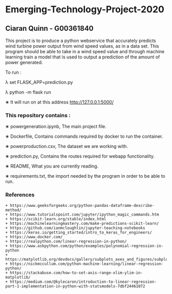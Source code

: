 # Emerging-Technology-Project-2020
## Ciaran Quinn - G00361840

This project is to produce a python webservice that accurately predicts wind turbine power output from wind speed values, as in a data set. This program should be able to take in a wind speed value and through machine learning train a model that is used to output a prediction of the amount of power generated. 

To run : 

λ set FLASK_APP=prediction.py

λ python -m flask run

✬ It will run on at this address http://127.0.0.1:5000/


### This repository contains :

✬ powergeneration.ipynb, The main project file.

✬ Dockerfile, Contains commands required by docker to run the container.

✬ powerproduction.csv, The dataset we are working with.

✬ prediction.py, Contains the routes required for webapp functionality.

✬ README, What you are currently reading.

✬ requirements.txt, the import needed by the program in order to be able to run.





### References
    + https://www.geeksforgeeks.org/python-pandas-dataframe-describe-method/
    + https://www.tutorialspoint.com/jupyter/ipython_magic_commands.htm
    + https://scikit-learn.org/stable/index.html
    + https://machinelearningmastery.com/make-predictions-scikit-learn/
    + https://github.com/ianmcloughlin/jupyter-teaching-notebooks
    + https://keras.io/getting_started/intro_to_keras_for_engineers/
    + https://www.docker.com/
    + https://realpython.com/linear-regression-in-python/
    + https://www.askpython.com/python/examples/polynomial-regression-in-python
    + https://matplotlib.org/devdocs/gallery/subplots_axes_and_figures/subplots_demo.html
    + https://nickmccullum.com/python-machine-learning/linear-regression-python/
    + https://stackabuse.com/how-to-set-axis-range-xlim-ylim-in-matplotlib/
    + https://medium.com/@kylecaron/introduction-to-linear-regression-part-1-implementation-in-python-with-statsmodels-7dbf24461072

